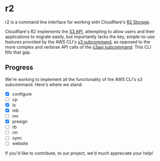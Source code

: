 # r2

r2 is a command line interface for working with Cloudflare's
[R2 Storage](https://www.cloudflare.com/products/r2/).

Cloudflare's R2 implements the
[S3 API](https://docs.aws.amazon.com/AmazonS3/latest/API/Welcome.html),
attempting to allow users and their applications to migrate easily, but
importantly lacks the key, simple-to-use features provided by the AWS CLI's
[s3 subcommand](https://docs.aws.amazon.com/cli/latest/reference/s3/), as
opposed to the more complex and verbose API calls of the
[s3api subcommand](https://docs.aws.amazon.com/cli/latest/reference/s3api/index.html).
This CLI fills that gap.

## Progress

We're working to implement all the functionality of the AWS CLI's s3 subcommand.
Here's where we stand:

- [x] configure
- [ ] cp
- [x] ls
- [x] mb
- [ ] mv
- [x] presign
- [ ] rb
- [ ] rm
- [ ] sync
- [ ] website

If you'd like to contribute, to our project, we'd much appreciate your help!
